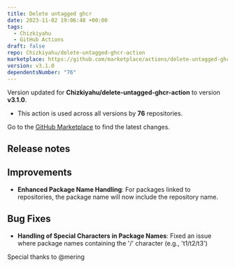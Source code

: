 ```yaml
---
title: Delete untagged ghcr
date: 2023-11-02 19:06:48 +00:00
tags:
  - Chizkiyahu
  - GitHub Actions
draft: false
repo: Chizkiyahu/delete-untagged-ghcr-action
marketplace: https://github.com/marketplace/actions/delete-untagged-ghcr
version: v3.1.0
dependentsNumber: "76"
---
```



Version updated for **Chizkiyahu/delete-untagged-ghcr-action** to version **v3.1.0**.
- This action is used across all versions by **76** repositories.

Go to the [GitHub Marketplace](https://github.com/marketplace/actions/delete-untagged-ghcr) to find the latest changes.

## Release notes

## Improvements

- **Enhanced Package Name Handling**: For packages linked to repositories, the package name will now include the repository name. 

## Bug Fixes

- **Handling of Special Characters in Package Names**: Fixed an issue where package names containing the '/' character (e.g., 't1/t2/t3') 

Special thanks to @mering



